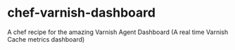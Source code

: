 chef-varnish-dashboard
======================

A chef recipe for the amazing Varnish Agent Dashboard (A real time Varnish Cache metrics dashboard)
